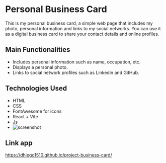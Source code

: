 # Personal Business Card

This is my personal business card, a simple web page that includes my photo, personal information and links to my social networks. You can use it as a digital business card to share your contact details and online profiles.

## Main Functionalities

- Includes personal information such as name, occupation, etc.
- Displays a personal photo.
- Links to social network profiles such as Linkedin and GitHub.

## Technologies Used

- HTML
- CSS
- FontAwesome for icons
- React + Vite
- Js
- ![screenshot](https://github.com/dhiego1510/project-business-card/assets/97997583/d75824ab-852f-4a99-8835-e727adcada9a)


## Link app
https://dhiego1510.github.io/project-business-card/

